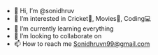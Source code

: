 - 👋 Hi, I’m @sonidhruv
- 👀 I’m interested in Cricket:cricket_game:, Movies:movie_camera:, Coding:computer:
- 🌱 I’m currently learning everything 
- 💞️ I’m looking to collaborate on 
- 📫 How to reach me Sonidhruvn99@gmail.com
<!---
sonidhruv/sonidhruv is a ✨ special ✨ repository because its `README.md` (this file) appears on your GitHub profile.
You can click the Preview link to take a look at your changes.
--->
